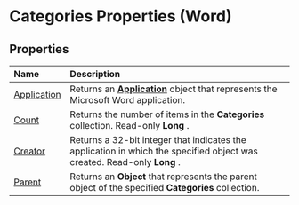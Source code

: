 
# Categories Properties (Word)

## Properties



|**Name**|**Description**|
|:-----|:-----|
|[Application](0800a469-701f-f061-f83a-e9a47df17aa1.md)|Returns an  **[Application](d1cf6f8f-4e88-bf01-93b4-90a83f79cb44.md)** object that represents the Microsoft Word application.|
|[Count](3aa912e6-12f3-0be5-ab24-8e26e15ba40e.md)|Returns the number of items in the  **Categories** collection. Read-only **Long** .|
|[Creator](7419019c-d6b1-1f10-5bb4-7e87f8c4acf1.md)|Returns a 32-bit integer that indicates the application in which the specified object was created. Read-only  **Long** .|
|[Parent](a85305f2-a3af-643c-70b5-b2bdf7b9cc81.md)|Returns an  **Object** that represents the parent object of the specified **Categories** collection.|
